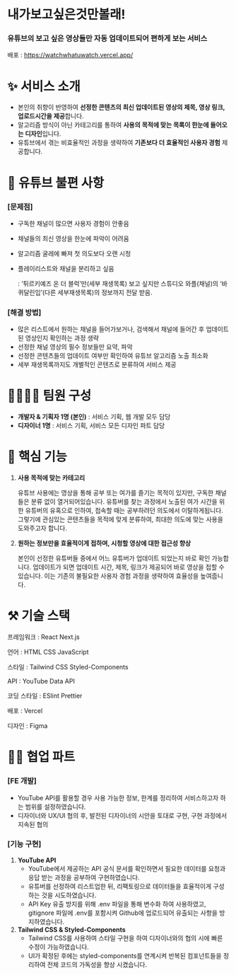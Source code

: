 # 내가보고싶은것만볼래!
### 유튜브의 보고 싶은 영상들만 자동 업데이트되어 편하게 보는 서비스
배포 : https://watchwhatuwatch.vercel.app/



# ✨ 서비스 소개

- 본인의 취향이 반영하여 **선정한 콘텐츠의 최신 업데이트된 영상의 제목, 영상 링크, 업로드시간을 제공**합니다.
- 알고리즘 방식이 아닌 카테고리를 통하여 **사용의 목적에 맞는 목록이 한눈에 들어오는 디자인**입니다.
- 유튜브에서 겪는 비효율적인 과정을 생략하여 **기존보다 더 효율적인 사용자 경험** 제공합니다.

# 🤔 유튜브 불편 사항

### [문제점]

- 구독한 채널이 많으면 사용자 경험이 안좋음
- 채널들의 최신 영상을 한눈에 파악이 어려움
- 알고리즘 굴레에 빠져 첫 의도보다 오랜 시청
- 플레이리스트와 채널을 분리하고 싶음
    
     : ’튀르키예즈 온 더 블럭’만(세부 재생목록) 보고 싶지만 스튜디오 와플(채널)의 ‘바퀴달린입’(다른 세부재생목록)의 정보까지 전달 받음.
    

### [해결 방법]

- 많은 리스트에서 원하는 채널을 들어가보거나, 검색해서 채널에 들어간 후 업데이트된 영상인지 확인하는 과정 생략
- 선정한 채널 영상의 필수 정보들만 요약, 파악
- 선정한 콘텐츠들의 업데이트 여부만 확인하여 유튜브 알고리즘 노출 최소화
- 세부 재생목록까지도 개별적인 콘텐츠로 분류하여 서비스 제공

# 👨‍👨‍👦‍👦 팀원 구성

- **개발자 & 기획자 1명 (본인)** : 서비스 기획, 웹 개발 모두 담당
- **디자이너 1명** : 서비스 기획, 서비스 모든 디자인 파트 담당

# 🔑 핵심 기능

1. **사용 목적에 맞는 카테고리**
    
    유튜브 사용에는 영상을 통해 공부 또는 여가를 즐기는 목적이 있지만, 구독한 채널들은 분류 없이 열거되어있습니다. 유튜버를 찾는 과정에서 노출된 여가 시간을 위한 유튜버의 유혹으로 인하여, 접속할 때는 공부하려던 의도에서 이탈하게됩니다. 그렇기에 관심있는 콘텐츠들을 목적에 맞게 분류하여, 최대한 의도에 맞는 사용을 도와주고자 합니다.
    
2. **원하는 정보만을 효율적이게 접하며, 시청할 영상에 대한 접근성 향상**
    
    본인이 선정한 유튜버들 중에서 어느 유튜버가 업데이트 되었는지 바로 확인 가능합니다. 업데이트가 되면 업데이트 시간, 제목, 링크가 제공되어 바로 영상을 접할 수 있습니다. 이는 기존의 불필요한 사용자 경험 과정을 생략하여 효율성을 높여줍니다.  
    

# ⚒️ 기술 스택

프레임워크 : React  Next.js 

언어 : HTML  CSS  JavaScript

스타일 : Tailwind CSS  Styled-Components

API : YouTube Data API

코딩 스타일 : ESlint  Prettier

배포 : Vercel

디자인 : Figma

# 🧑‍💻 협업 파트

### [FE 개발]

- YouTube API를 활용할 경우 사용 가능한 정보, 한계를 정리하여 서비스하고자 하는 범위를 설정하였습니다.
- 디자이너와 UX/UI 협의 후, 발전된 디자이너의 시안을 토대로 구현, 구현 과정에서 지속된 협의

### [기능 구현]

1. **YouTube API**
    - YouTube에서 제공하는 API 공식 문서를 확인하면서 필요한 데이터를 요청과 응답 받는 과정을 공부하여 구현하였습니다.
    - 유튜버를 선정하여 리스트업한 뒤, 리팩토링으로 데이터들을 효율적이게 구성하는 것을 시도하였습니다.
    - API Key 유출 방지를 위해 .env 파일을 통해 변수화 하여 사용하였고, gitignore 파일에 .env를 포함시켜 Github에 업로드되어 유출되는 사항을 방지하였습니다.
2. **Tailwind CSS & Styled-Components**
    - Tailwind CSS를 사용하여 스타일 구현을 하여 디자이너와의 협의 시에 빠른 수정이 가능하였습니다.
    - UI가 확정된 후에는 styled-components를 연계시켜 반복된 컴포넌트들을 정리하여 전체 코드의 가독성을 향상 시켰습니다.
